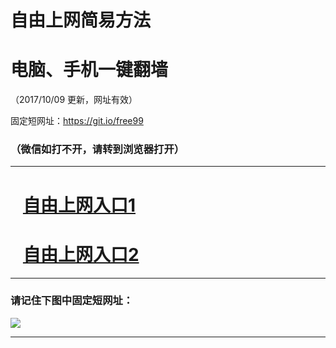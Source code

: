 ﻿# 自由上网简易方法

# 电脑、手机一键翻墙

（2017/10/09 更新，网址有效）

固定短网址：https://git.io/free99

### （微信如打不开，请转到浏览器打开）


***





# &nbsp;&nbsp; <a href="http://ft1211617698.fwq-tz-1001.info/fwqtz01.html?t=100900128742 " target="_blank">自由上网入口1</a>
# &nbsp;&nbsp; <a href="http://ft1334529183.fwq-tz-1002.info/fwqtz02.html?t=100900116178 " target="_blank">自由上网入口2</a>
***

### 请记住下图中固定短网址：

<img src="https://s3-us-west-2.amazonaws.com/fwq-1001/yjfq-20170905okok.png" /> 


***

